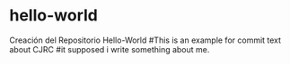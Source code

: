 # hello-world
Creación del Repositorio Hello-World
#This is an example for commit text about CJRC
#it supposed i write something about me.
